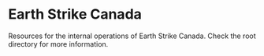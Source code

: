 # Earth Strike Canada

Resources for the internal operations of Earth Strike Canada. Check the root directory for more information.